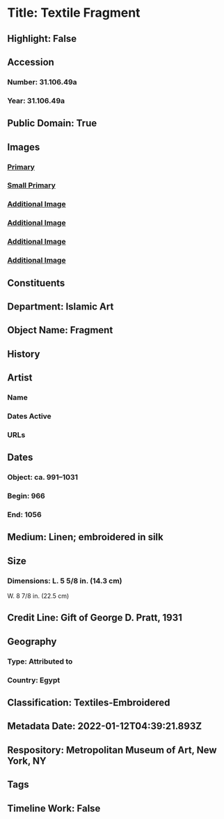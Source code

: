 # Title: Textile Fragment
## Highlight: False
## Accession
### Number: 31.106.49a
### Year: 31.106.49a
## Public Domain: True
## Images
### [Primary](https://images.metmuseum.org/CRDImages/is/original/DP17638.jpg)
### [Small Primary](https://images.metmuseum.org/CRDImages/is/web-large/DP17638.jpg)
### [Additional Image](https://images.metmuseum.org/CRDImages/is/original/DP17639.jpg)
### [Additional Image](https://images.metmuseum.org/CRDImages/is/original/85702.jpg)
### [Additional Image](https://images.metmuseum.org/CRDImages/is/original/DP17638_31.106.49A.jpg)
### [Additional Image](https://images.metmuseum.org/CRDImages/is/original/DP17639_31.106.49AB.jpg)
## Constituents
## Department: Islamic Art
## Object Name: Fragment
## History
## Artist
### Name
### Dates Active
### URLs
## Dates
### Object: ca. 991–1031
### Begin: 966
### End: 1056
## Medium: Linen; embroidered in silk
## Size
### Dimensions: L. 5 5/8 in. (14.3 cm)
W. 8 7/8 in. (22.5 cm)
## Credit Line: Gift of George D. Pratt, 1931
## Geography
### Type: Attributed to
### Country: Egypt
## Classification: Textiles-Embroidered
## Metadata Date: 2022-01-12T04:39:21.893Z
## Respository: Metropolitan Museum of Art, New York, NY
## Tags
## Timeline Work: False